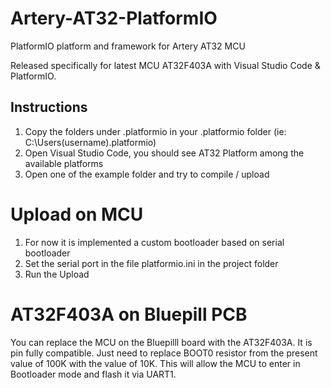 # Artery-AT32-PlatformIO
 PlatformIO platform and framework for Artery AT32 MCU

Released specifically for latest MCU AT32F403A with Visual Studio Code & PlatformIO.

## Instructions
1) Copy the folders under .platformio in your .platformio folder (ie: C:\Users\(username)\.platformio)
2) Open Visual Studio Code, you should see AT32 Platform among the available platforms
3) Open one of the example folder and try to compile / upload

# Upload on MCU
1) For now it is implemented a custom bootloader based on serial bootloader
2) Set the serial port in the file platformio.ini in the project folder
3) Run the Upload


# AT32F403A on Bluepill PCB
You can replace the MCU on the Bluepilll board with the AT32F403A. It is pin fully compatible.
Just need to replace BOOT0 resistor from the present value of 100K with the value of 10K. This will allow the MCU to enter in Bootloader mode and flash it via UART1.